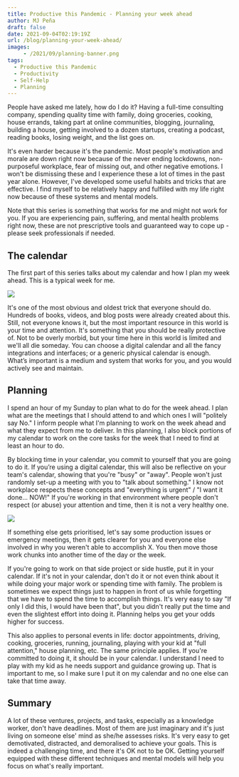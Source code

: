 ```yaml
---
title: Productive this Pandemic - Planning your week ahead
author: MJ Peña
draft: false
date: 2021-09-04T02:19:19Z
url: /blog/planning-your-week-ahead/
images: 
     - /2021/09/planning-banner.png
tags:
  - Productive this Pandemic
  - Productivity
  - Self-Help
  - Planning
---
```


People have asked me lately, how do I do it? Having a full-time consulting company, spending quality time with family, doing groceries, cooking, house errands, taking part at online communities, blogging, journaling, building a house, getting involved to a dozen startups, creating a podcast, reading books, losing weight, and the list goes on. 

It's even harder because it's the pandemic. Most people's motivation and morale are down right now because of the never ending lockdowns, non-purposeful workplace, fear of missing out, and other negative emotions. I won't be dismissing these and I experience these a lot of times in the past year alone. However, I've developed some useful habits and tricks that are effective. I find myself to be relatively happy and fulfilled with my life right now because of these systems and mental models.

Note that this series is something that works for me and might not work for you. If you are experiencing pain, suffering, and mental health problems right now, these are not prescriptive tools and guaranteed way to cope up - please seek professionals if needed.

## The calendar
The first part of this series talks about my calendar and how I plan my week ahead. This is a typical week for me.

![](/2021/09/mycalendar.png)

It's one of the most obvious and oldest trick that everyone should do. Hundreds of books, videos, and blog posts were already created about this. Still, not everyone knows it, but the most important resource in this world is your time and attention. It's something that you should be really protective of. Not to be overly morbid, but your time here in this world is limited and we'll all die someday.
You can choose a digital calendar and all the fancy integrations and interfaces; or a generic physical calendar is enough. What’s important is a medium and system that works for you, and you would actively see and maintain.

## Planning
I spend an hour of my Sunday to plan what to do for the week ahead. I plan what are the meetings that I should attend to and which ones I will "politely say No." I inform people what I'm planning to work on the week ahead and what they expect from me to deliver. In this planning, I also block portions of my calendar to work on the core tasks for the week that I need to find at least an hour to do.

By blocking time in your calendar, you commit to yourself that you are going to do it. If you’re using a digital calendar, this will also be reflective on your team's calendar, showing that you're "busy" or "away". People won't just randomly set-up a meeting with you to "talk about something." I know not workplace respects these concepts and "everything is urgent" / "I want it done... NOW!" If you're working in that environment where people don't respect (or abuse) your attention and time, then it is not a very healthy one. 


![](/2021/09/mycalendar-block2.png)

If something else gets prioritised, let's say some production issues or emergency meetings, then it gets clearer for you and everyone else involved in why you weren't able to accomplish X. You then move those work chunks into another time of the day or the week.

If you're going to work on that side project or side hustle, put it in your calendar. If it's not in your calendar, don't do it or not even think about it while doing your major work or spending time with family. The problem is sometimes we expect things just to happen in front of us while forgetting that we have to spend the time to accomplish things. It's very easy to say "If only I did this, I would have been that", but you didn't really put the time and even the slightest effort into doing it. Planning helps you get your odds higher for success.

This also applies to personal events in life: doctor appointments, driving, cooking, groceries, running, journaling, playing with your kid at "full attention," house planning, etc. The same principle applies. If you're committed to doing it, it should be in your calendar. I understand I need to play with my kid as he needs support and guidance growing up. That is important to me, so I make sure I put it on my calendar and no one else can take that time away.

## Summary

A lot of these ventures, projects, and tasks, especially as a knowledge worker, don't have deadlines. Most of them are just imaginary and it's just living on someone else' mind as she/he assesses risks. It's very easy to get demotivated, distracted, and demoralised to achieve your goals. This is indeed a challenging time, and there it's OK not to be OK. Getting yourself equipped with these different techniques and mental models will help you focus on what's really important. 